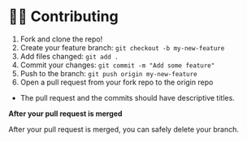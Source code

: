 # 💁🏽 Contributing

1. Fork and clone the repo!
2. Create your feature branch: `git checkout -b my-new-feature`
3. Add files changed: `git add .`
4. Commit your changes: `git commit -m "Add some feature"`
5. Push to the branch: `git push origin my-new-feature`
6. Open a pull request from your fork repo to the origin repo

- The pull request and the commits should have descriptive titles.

**After your pull request is merged**

After your pull request is merged, you can safely delete your branch.